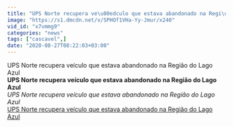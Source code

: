 ```yaml
---
title: "UPS Norte recupera ve\u00edculo que estava abandonado na Regi\u00e3o do Lago Azul"
image: "https://s1.dmcdn.net/v/SPHOf1VHa-Yy-Jmur/x240"
vid_id: "x7vmmg9"
categories: "news"
tags: ["cascavel",]
date: "2020-08-27T08:22:03+03:00"
---
```

UPS Norte recupera veículo que estava abandonado na Região do Lago Azul<br><b>UPS Norte recupera veículo que estava abandonado na Região do Lago Azul</b><br> <i>UPS Norte recupera veículo que estava abandonado na Região do Lago Azul</i><br> <u>UPS Norte recupera veículo que estava abandonado na Região do Lago Azul</u>
